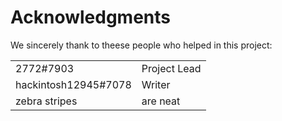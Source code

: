 # Acknowledgments

We sincerely thank to theese people who helped in this project:

|               |               |
| ------------- |-------------|
| 2772#7903     | Project Lead |
| hackintosh12945#7078     |Writer     |
| zebra stripes | are neat      |
